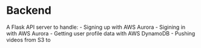 # Backend


A Flask API server to handle:
	- Signing up with AWS Aurora
	- Sigining in with AWS Aurora
	- Getting user profile data with AWS DynamoDB
	- Pushing videos from S3 to 